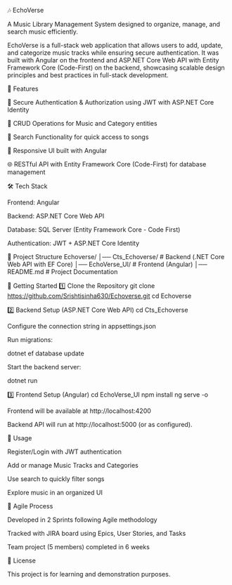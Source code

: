 🎶 EchoVerse

A Music Library Management System designed to organize, manage, and search music efficiently.

EchoVerse is a full-stack web application that allows users to add, update, and categorize music tracks while ensuring secure authentication. It was built with Angular on the frontend and ASP.NET Core Web API with Entity Framework Core (Code-First) on the backend, showcasing scalable design principles and best practices in full-stack development.

🚀 Features

🔐 Secure Authentication & Authorization using JWT with ASP.NET Core Identity

🎵 CRUD Operations for Music and Category entities

🔎 Search Functionality for quick access to songs

📱 Responsive UI built with Angular

🌐 RESTful API with Entity Framework Core (Code-First) for database management

🛠️ Tech Stack

Frontend: Angular

Backend: ASP.NET Core Web API

Database: SQL Server (Entity Framework Core - Code First)

Authentication: JWT + ASP.NET Core Identity

📂 Project Structure
Echoverse/
│── Cts_Echoverse/        # Backend (.NET Core Web API with EF Core)
│── EchoVerse_UI/         # Frontend (Angular)
│── README.md             # Project Documentation

📌 Getting Started
1️⃣ Clone the Repository
git clone https://github.com/Srishtisinha630/Echoverse.git
cd Echoverse

2️⃣ Backend Setup (ASP.NET Core Web API)
cd Cts_Echoverse


Configure the connection string in appsettings.json

Run migrations:

dotnet ef database update


Start the backend server:

dotnet run

3️⃣ Frontend Setup (Angular)
cd EchoVerse_UI
npm install
ng serve -o


Frontend will be available at http://localhost:4200

Backend API will run at http://localhost:5000
 (or as configured).

📖 Usage

Register/Login with JWT authentication

Add or manage Music Tracks and Categories

Use search to quickly filter songs

Explore music in an organized UI

🧩 Agile Process

Developed in 2 Sprints following Agile methodology

Tracked with JIRA board using Epics, User Stories, and Tasks

Team project (5 members) completed in 6 weeks

📄 License

This project is for learning and demonstration purposes.
